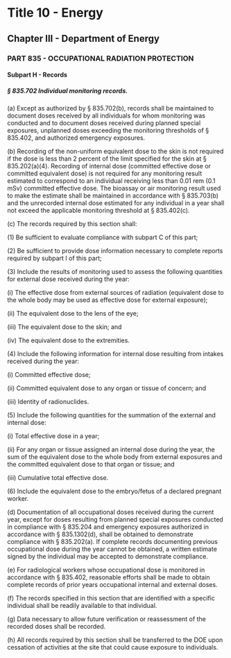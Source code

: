 
# Title 10 - Energy
## Chapter III - Department of Energy
### PART 835 - OCCUPATIONAL RADIATION PROTECTION
#### Subpart H - Records
##### § 835.702 Individual monitoring records.

(a) Except as authorized by § 835.702(b), records shall be maintained to document doses received by all individuals for whom monitoring was conducted and to document doses received during planned special exposures, unplanned doses exceeding the monitoring thresholds of § 835.402, and authorized emergency exposures.

(b) Recording of the non-uniform equivalent dose to the skin is not required if the dose is less than 2 percent of the limit specified for the skin at § 835.202(a)(4). Recording of internal dose (committed effective dose or committed equivalent dose) is not required for any monitoring result estimated to correspond to an individual receiving less than 0.01 rem (0.1 mSv) committed effective dose. The bioassay or air monitoring result used to make the estimate shall be maintained in accordance with § 835.703(b) and the unrecorded internal dose estimated for any individual in a year shall not exceed the applicable monitoring threshold at § 835.402(c).

(c) The records required by this section shall:

(1) Be sufficient to evaluate compliance with subpart C of this part;

(2) Be sufficient to provide dose information necessary to complete reports required by subpart I of this part;

(3) Include the results of monitoring used to assess the following quantities for external dose received during the year:

(i) The effective dose from external sources of radiation (equivalent dose to the whole body may be used as effective dose for external exposure);

(ii) The equivalent dose to the lens of the eye;

(iii) The equivalent dose to the skin; and

(iv) The equivalent dose to the extremities.

(4) Include the following information for internal dose resulting from intakes received during the year:

(i) Committed effective dose;

(ii) Committed equivalent dose to any organ or tissue of concern; and

(iii) Identity of radionuclides.

(5) Include the following quantities for the summation of the external and internal dose:

(i) Total effective dose in a year;

(ii) For any organ or tissue assigned an internal dose during the year, the sum of the equivalent dose to the whole body from external exposures and the committed equivalent dose to that organ or tissue; and

(iii) Cumulative total effective dose.

(6) Include the equivalent dose to the embryo/fetus of a declared pregnant worker.

(d) Documentation of all occupational doses received during the current year, except for doses resulting from planned special exposures conducted in compliance with § 835.204 and emergency exposures authorized in accordance with § 835.1302(d), shall be obtained to demonstrate compliance with § 835.202(a). If complete records documenting previous occupational dose during the year cannot be obtained, a written estimate signed by the individual may be accepted to demonstrate compliance.

(e) For radiological workers whose occupational dose is monitored in accordance with § 835.402, reasonable efforts shall be made to obtain complete records of prior years occupational internal and external doses.

(f) The records specified in this section that are identified with a specific individual shall be readily available to that individual.

(g) Data necessary to allow future verification or reassessment of the recorded doses shall be recorded.

(h) All records required by this section shall be transferred to the DOE upon cessation of activities at the site that could cause exposure to individuals.
